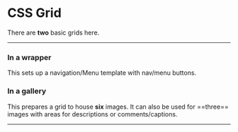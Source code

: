 # CSS Grid

There are **two** basic grids here.

---

### In a wrapper

This sets up a navigation/Menu template with nav/menu buttons.

### In a gallery

This prepares a grid to house **six** images.  It can also be used for ==three== images with areas for descriptions or comments/captions.

---
